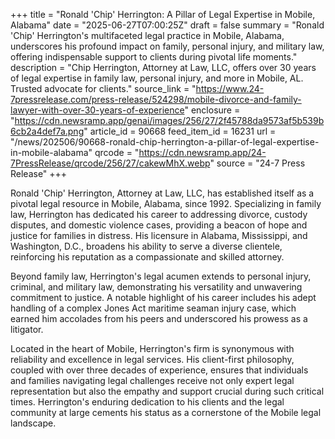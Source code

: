 +++
title = "Ronald 'Chip' Herrington: A Pillar of Legal Expertise in Mobile, Alabama"
date = "2025-06-27T07:00:25Z"
draft = false
summary = "Ronald 'Chip' Herrington's multifaceted legal practice in Mobile, Alabama, underscores his profound impact on family, personal injury, and military law, offering indispensable support to clients during pivotal life moments."
description = "Chip Herrington, Attorney at Law, LLC, offers over 30 years of legal expertise in family law, personal injury, and more in Mobile, AL. Trusted advocate for clients."
source_link = "https://www.24-7pressrelease.com/press-release/524298/mobile-divorce-and-family-lawyer-with-over-30-years-of-experience"
enclosure = "https://cdn.newsramp.app/genai/images/256/27/2f45788da9573af5b539b6cb2a4def7a.png"
article_id = 90668
feed_item_id = 16231
url = "/news/202506/90668-ronald-chip-herrington-a-pillar-of-legal-expertise-in-mobile-alabama"
qrcode = "https://cdn.newsramp.app/24-7PressRelease/qrcode/256/27/cakewMhX.webp"
source = "24-7 Press Release"
+++

<p>Ronald 'Chip' Herrington, Attorney at Law, LLC, has established itself as a pivotal legal resource in Mobile, Alabama, since 1992. Specializing in family law, Herrington has dedicated his career to addressing divorce, custody disputes, and domestic violence cases, providing a beacon of hope and justice for families in distress. His licensure in Alabama, Mississippi, and Washington, D.C., broadens his ability to serve a diverse clientele, reinforcing his reputation as a compassionate and skilled attorney.</p><p>Beyond family law, Herrington's legal acumen extends to personal injury, criminal, and military law, demonstrating his versatility and unwavering commitment to justice. A notable highlight of his career includes his adept handling of a complex Jones Act maritime seaman injury case, which earned him accolades from his peers and underscored his prowess as a litigator.</p><p>Located in the heart of Mobile, Herrington's firm is synonymous with reliability and excellence in legal services. His client-first philosophy, coupled with over three decades of experience, ensures that individuals and families navigating legal challenges receive not only expert legal representation but also the empathy and support crucial during such critical times. Herrington's enduring dedication to his clients and the legal community at large cements his status as a cornerstone of the Mobile legal landscape.</p>